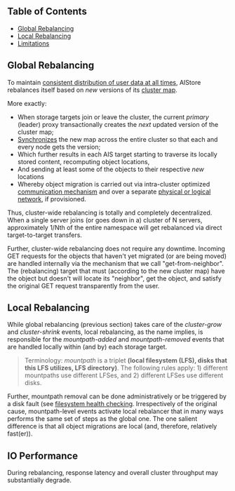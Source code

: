 ## Table of Contents

- [Global Rebalancing](#global-rebalancing)
- [Local Rebalancing](#local-rebalancing)
- [Limitations](#limitations)

## Global Rebalancing

To maintain [consistent distribution of user data at all times](https://en.wikipedia.org/wiki/Consistent_hashing#Examples_of_use), AIStore rebalances itself based on *new* versions of its [cluster map](/cluster/map.go).

More exactly:

* When storage targets join or leave the cluster, the current *primary* (leader) proxy transactionally creates the *next* updated version of the cluster map;
* [Synchronizes](/ais/metasync.go) the new map across the entire cluster so that each and every node gets the version;
* Which further results in each AIS target starting to traverse its locally stored content, recomputing object locations,
* And sending at least some of the objects to their respective *new* locations
* Whereby object migration is carried out via intra-cluster optimized [communication mechanism](/transport/README.md) and over a separate [physical or logical network](/cmn/network.go), if provisioned.

Thus, cluster-wide rebalancing is totally and completely decentralized. When a single server joins (or goes down in a) cluster of N servers, approximately 1/Nth of the entire namespace will get rebalanced via direct target-to-target transfers.

Further, cluster-wide rebalancing does not require any downtime. Incoming GET requests for the objects that haven't yet migrated (or are being moved) are handled internally via the mechanism that we call "get-from-neighbor". The (rebalancing) target that must (according to the new cluster map) have the object but doesn't will locate its "neighbor", get the object, and satisfy the original GET request transparently from the user.

## Local Rebalancing

While global rebalancing (previous section) takes care of the *cluster-grow* and *cluster-shrink* events, local rebalancing, as the name implies, is responsible for the *mountpath-added* and *mountpath-removed* events that are handled locally within (and by) each storage target.

> Terminology: *mountpath* is a triplet **(local filesystem (LFS), disks that this LFS utilizes, LFS directory)**. The following rules apply: 1) different mountpaths use different LFSes, and 2) different LFSes use different disks.

Further, mountpath removal can be done administratively or be triggered by a disk fault (see [filesystem health checking](/health/fshc.md). Irrespectively of the original cause, mountpath-level events activate local rebalancer that in many ways performs the same set of steps as the global one. The one salient difference is that all object migrations are local (and, therefore, relatively fast(er)).

## IO Performance

During rebalancing, response latency and overall cluster throughput may substantially degrade.
